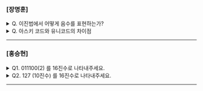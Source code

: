 ### [장명훈]

<details>
  <summary> Q. 이진법에서 어떻게 음수를 표현하는가? </summary>
  
  2의 보수. 모든 0과 1을 뒤집고 1을 더한다.	
  
</details>

<details>
  <summary> Q. 아스키 코드와 유니코드의 차이점 </summary>
  
  - 아스키 코드
    - <ins>1byte</ins>로 문자를 표현하는 방식
    - 알파벳, 아라비아 숫자, 일부 특수문자 포함해서 128개까지 표현 가능
    - 1비트는 오류 검출을 위한 패리티 비트(parity bit)
     
  - 유니코드
    - 1~4byte로 인코딩하는 <ins>가변 길이 인코딩</ins> 방식
    - 모든 언어, 특수 문자, 이모티콘까지 표현하기 위해 탄생
    - 인코딩 방식 <ins>utf-8(Unicode Transformation Format)</ins>
</details>

---

### [홍승현]

<details>
  <summary>Q1.  011100(2) 를 16진수로 나타내주세요. </summary>
  
- 답: 1C

</details>

<details>
  <summary>Q2. 127 (10진수) 를 16진수로 나타내주세요. </summary>
  
- 답: 7F
</details>

---